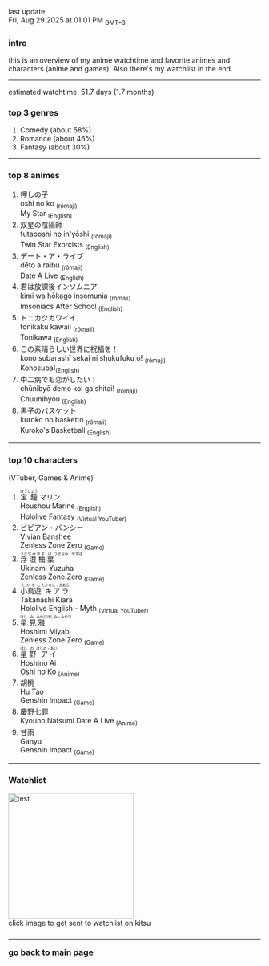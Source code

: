 last update: <br/> Fri, Aug 29 2025 at 01:01 PM <sub>GMT+3<ruby>

<h3> intro </h3>
this is an overview of my anime watchtime and favorite animes and characters (anime and games). Also there's my watchlist in the end.
<hr/>

estimated watchtime: 51.7 days (1.7 months)
<h3> top 3 genres </h3>
  <ol>
    <li>Comedy (about 58%)</li>
    <li>Romance (about 46%)</li>
    <li>Fantasy (about 30%)</li>
  </ol>
<hr/>

<h3>top 8 animes</h3>
<ol>
  <li>
    押しの子 <br/>
    oshi no ko <sub>(rōmaji)</sub><br/>
    My Star <sub>(English)</sub>
  </li>
  <li>
    双星の陰陽師 <br/>
    futaboshi no in'yōshi <sub>(rōmaji)</sub><br/>
    Twin Star Exorcists <sub>(English)</sub>
  </li>
  <li>
    デート・ア・ライブ <br/>
    dēto a raibu <sub>(rōmaji)</sub><br/>
    Date A Live <sub>(English)</sub>
  </li>
  <li>
    君は放課後インソムニア <br/>
    kimi wa hōkago insomunia <sub>(rōmaji)</sub><br/>
    Imsoniacs After School <sub>(English)</sub>
  </li>
  <li>
    トニカクカワイイ　<br/>
    tonikaku kawaii <sub>(rōmaji)</sub><br/>
    Tonikawa <sub>(English)</sub>
  </li>
  <li>
    この素晴らしい世界に祝福を！ <br/>
    kono subarashī sekai ni shukufuku o! <sub>(rōmaji)</sub><br/>
    Konosuba!<sub>(English)</sub>
  </li>
  <li>
    中二病でも恋がしたい！ <br/>
    chūnibyō demo koi ga shitai! <sub>(rōmaji)</sub><br/>
    Chuunibyou <sub>(English)</sub>
  </li>
  <li>
    黒子のバスケット <br/>
    kuroko no basketto <sub>(rōmaji)</sub><br/>
    Kuroko's Basketball <sub>(English)</sub>
  </li>
</ol>
<hr/>

<h3>top 10 characters</h3>
(VTuber, Games & Anime)<br/>

<ol>
  <li>
    <ruby>
      <rb>宝</rb><rt>ほう</rt>
      <rb>鐘</rb><rt>しょう</rt>
      <rb>マリン</rb>
    </ruby><br/>
    Houshou Marine <sub>(English)</sub><br/>
    Hololive Fantasy <sub>(Virtual YouTuber)</sub>
  </li>
  <li>
    ビビアン・バンシー <br/>
    Vivian Banshee <br/>
    Zenless Zone Zero <sub>(Game)</sub>
  </li>
  <li>
    <ruby>
      <rb>浮</rb><rt>うき</rt>
      <rb>浪</rb><rt>なみ</rt>
      <rb>柚</rb><rt>ゆず</rt>
      <rb>葉</rb><rt>は</rt>
      <rp>【</rp><rt>うきなみ・ゆずは</rt><rp>】</rp>
    </ruby><br/>
    Ukinami Yuzuha <br/>
    Zenless Zone Zero <sub>(Game)</sub>
  </li>
  <li>
    <ruby>
      <rb>小鳥遊</rb><rt>たかなし</rt>
      <rb>キアラ</rb> 
      <rp>【</rp><rt>たかなし・きあら</rt><rp>】</rp>
    </ruby><br/>
    Takanashi Kiara <br/>
    Hololive English - Myth <sub>(Virtual YouTuber)</sub>
  </li>
  <li>
    <ruby>
      <rb>星</rb><rt>ほし</rt>
      <rb>見</rb><rt>み</rb>
      <rb>雅</rb><rt>みやび</rb>
      <rp>【</rp><rt>ほしみ・みやび</rt><rp>】</rp> 
    </ruby><br/>
    Hoshimi Miyabi <br/>
    Zenless Zone Zero <sub>(Game)</sub>
  </li>
  <li>
    <ruby>
      <rb>星</rb><rt>ほし</rt>
      <rb>野</rb><rt>の</rt>
      <rb>アイ</rb> 
      <rp>【</rp><rt>ほしの・あい</rt><rp>】</rp>
    </ruby><br/>
    Hoshino Ai <br/>
    Oshi no Ko <sub>(Anime)</sub>
  <li>
    胡桃 <br/>
    Hu Tao <br/>
    Genshin Impact <sub>(Game)</sub>
  </li>
  <li>
    慶野七罪 <br/>
    Kyouno Natsumi
    Date A Live <sub>(Anime)</sub>
  </li>
  <li>
    甘雨 <br/>
    Ganyu <br/>
    Genshin Impact <sub>(Game)</sub>
  </li>
</ol>
<hr/>

<h3> Watchlist </h3>
  <div class="container">
    <a href="https://kitsu.io/users/nekomata_mottsii/library">
      <img src="https://c.tenor.com/geGFxXPcbfkAAAAS/chuunibyou-smug.gif" width="250" height="250" alt="test" class="image">
      <div class="overlay">
    </a>
  </div>
 click image to get sent to watchlist on kitsu
  <h3/><hr/>

  <a href="https://github.com/nekomata_mottsii">go back to main page</a>
